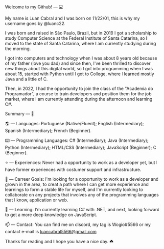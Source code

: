 Welcome to my Github! — 💻

My name is Luan Cabral and I was born on 11/22/01, this is why my username goes by @luanc22.

I was born and raised in São Paulo, Brazil, but in 2019 I got a scholarship to study Computer Science at the Federal Institute of Santa Catarina, so I moved to the state of Santa Catarina, where I am currently studying during the morning.

I got into computers and technology when I was about 8 years old because of my father (love you dad) and since then, I've been thrilled to discover new things about this digital world, so I got into programming when I was about 15, started with Python until I got to College, where I learned mostly Java and a little of C.

Then, in 2022, I had the opportunity to join the class of the "Academia do Programador", a course to train developers and position them for the job market, where I am currently attending during the afternoon and learning C#.
 
 Summary — 📜
 
 🌎 — Languages: Portuguese (Native/Fluent); English (Intermediary); Spanish (Intermediary); French (Beginner).
 
 ⌨️ — Programming Languages: C# (Intermediary); Java (Intermediary); Python (Intermediary); HTML/CSS (Intermediary); JavaScript (Beginner); C (Beginner).
 
 ⭐ — Experiences: Never had a opportunity to work as a developer yet, but I have former experiences with costumer support and infrastructure.
 
 🚀 — Carreer Goals: I'm looking for a opportunity to work as a developer and grown in the area, to creat a path where I can get more experience and learnings to form a stable life for myself, and I'm currently looking to collaborate on any projects that involves any of the programming languages that I know, application or web.
 
 🌱 — Learning: I’m currently learning C# with .NET, and next, looking forward to get a more deep knowledge on JavaScript.
 
 📫 — Contact: You can find me on discord, my tag is Wogio#5566 or my contact e-mail is luancabral5566@gmail.com
 
 Thanks for reading and I hope you have a nice day. ☘️ 
 
 
